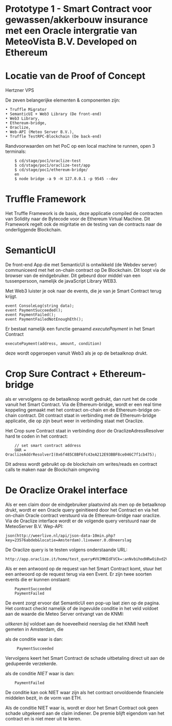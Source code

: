 # Prototype 1 - Smart Contract voor gewassen/akkerbouw insurance met een Oracle intergratie van MeteoVista B.V. Developed on Ethereum

# Locatie van de Proof of Concept
 Hertzner VPS

De zeven belangerijke elementen & componenten zijn:

    • Truffle Migrator
    • SemanticUI + Web3 Library (De front-end)
    • Web3 Library, 
    • Ethereum-bridge, 
    • Oraclize, 
    • Web-API (Meteo Server B.V.), 
    • Truffle TestRPC-Blockchain (De back-end)
    
Randvoorwaarden om het PoC op een local machine te runnen, open 3 terminals:

        $ cd/stage/poc1/oraclize-test
        $ cd/stage/poc1/oraclize-test/app
        $ cd/stage/poc1/ethereum-bridge/
        en
        $ node bridge -a 9 -H 127.0.0.1 -p 9545 --dev
 
  
# Truffle Framework
  Het Truffle Framework is de basis, deze applicatie compiled de contracten van Solidity naar de Bytecode voor de Ethereum Virtual Machine. Dit Framework regelt ook         de migritatie en de testing van de contracts naar de onderliggende Blockchain.
        
# SemanticUI
  De front-end App die met SemanticUI is ontwikkeld (de Webdev server) communiceerd met het on-chain contract op De Blockchain.           Dit loopt via de browser van de eindgebruiker. Dit gebeurd door middel van een tussenpersoon, namelijk de javaScript Library WEB3.
        
  Met Web3 luister je ook naar de events, die je van je Smart Contract terug krijgt.
  
    event ConsoleLog(string data);
    event PaymentSucceeded();
    event PaymentFailed();
    event PaymentFailedNotEnoughEth();

        
  Er bestaat namelijk een functie genaamd *executePayment* in het Smart Contract
  
    executePayment(address, amount, condition)
    
  deze wordt opgeroepen vanuit Web3 als je op de betaalknop drukt.
  
 # Crop Sure Contract + Ethereum-bridge
 
 als er vervolgens op de betaalknop wordt gedrukt, dan runt het de code vanuit het Smart Contract.
 Via de Ethereum-bridge, wordt er een real time koppeling gemaakt met het contract on-chain en de Ethereum-bridge on-chain contract. 
 Dit contract staat in verbinding met de Ethereum-bridge applicatie, die op zijn beurt weer in verbinding staat met Oraclize.
 
 Het Crop sure Contract staat in verbinding door de OraclizeAdressResolver hard te coden in het contract:
 
        // set smart contract address
        OAR = OraclizeAddrResolverI(0x6f485C8BF6fc43eA212E93BBF8ce046C7f1cb475);
        
  Dit adress wordt gebruikt op de blockchain om writes/reads en contract calls te maken naar de Blockchain omgeving
 
  # De Oraclize Orakel interface
  
  Als er een claim door de eindgebruiker plaatsvind als men op de betaalknop drukt, wordt er een Oracle query geinitieerd door het     Contract en via het on-chain Oracle contract verstuurd via de Ethereum-bridge naar oraclize. Via de Oraclize interface wordt er de volgende query verstuurd naar de MeteoServer B.V. Wep-API:
  
    json(http://weerlive.nl/api/json-data-10min.php?key=23576abdeb&locatie=Amsterdam).liveweer.0.d0neerslag
    
  De Oraclize query is te testen volgens onderstaande URL:
  
    http://app.oraclize.it/home/test_query#VVJMKEdFVCk=:anNvbihodHRwOi8vd2VlcmxpdmUubmwvYXBpL2pzb24tZGF0YS0xMG1pbi5waHA/a2V5PTIzNTc2YWJkZWImbG9jYXRpZT1BbXN0ZXJkYW0pLmxpdmV3ZWVyLjAuZDBuZWVyc2xhZw==
  
  Als er een antwoord op de request van het Smart Contract komt, stuur het een antwoord op de request terug via een Event.
  Er zijn twee soorten events die er kunnen onstaant: 
  
        PaymentSucceeded
        PaymentFailed
        
  De event zorgt ervoor dat SemanticUI een pop-up laat zien op de pagina.
  Het contract checkt namelijk of de ingevulde conditie in het veld voldoet aan de waarde die Meteo Server ontvangt van de KNMI:
  
   *uitkeren bij* voldoet aan de hoeveelheid neerslag die het KNMI heeft gemeten in Amsterdam, die
   
   als de conditie waar is dan:
   
         PaymentSucceeded
         
   Vervolgens keert het Smart Contract de schade uitbetaling direct uit aan de gedupeerde verzekerde.
 
   als de conditie *NIET* waar is dan:
  
        PaymentFailed
        
   De conditie kan ook NIET waar zijn als het contract onvoldoende financiele middelen bezit, in de vorm van ETH.
   
   Als de conditie NIET waar is, wordt er door het Smart Contract ook geen schade uitgekeerd aan de claim indiener. De premie blijft eigendom van het contract en is niet meer uit te keren.
        
  
